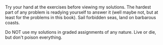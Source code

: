 Try your hand at the exercises before viewing my solutions. The hardest part of any problem is readying yourself to answer it (well maybe not, but at least for the problems in this book). Sail forbidden seas, land on barbarous coasts.

Do NOT use my solutions in graded assignments of any nature. Live or die, but don't poison everything.
